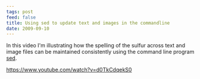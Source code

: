 ```yaml
---
tags: post
feed: false
title: Using sed to update text and images in the commandline
date: 2009-09-10
---
```


In this video I'm illustrating how the spelling of the sulfur across text and
image files can be maintained consistently using the command line program
[sed][sed].

https://www.youtube.com/watch?v=d0TkCdqekS0

[sed]: http://en.wikipedia.org/wiki/Sed

